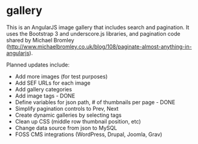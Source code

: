 # gallery
This is an AngularJS image gallery that includes search and pagination. It uses the Bootstrap 3 and underscore.js libraries, and pagination code shared by Michael Bromley (http://www.michaelbromley.co.uk/blog/108/paginate-almost-anything-in-angularjs).

Planned updates include:
 * Add more images (for test purposes)
 * Add SEF URLs for each image
 * Add gallery categories
 * Add image tags - DONE
 * Define variables for json path, # of thumbnails per page - DONE
 * Simplify pagination controls to Prev, Next
 * Create dynamic galleries by selecting tags
 * Clean up CSS (middle row thumbnail position, etc)
 * Change data source from json to MySQL
 * FOSS CMS integrations (WordPress, Drupal, Joomla, Grav)


